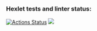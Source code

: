 ### Hexlet tests and linter status:
[![Actions Status](https://github.com/DVR2210/frontend-project-44/workflows/hexlet-check/badge.svg)](https://github.com/DVR2210/frontend-project-44/actions) <a href="https://codeclimate.com/github/DVR2210/frontend-project-44/maintainability"><img src="https://api.codeclimate.com/v1/badges/f983ad0a262783658176/maintainability" /></a>